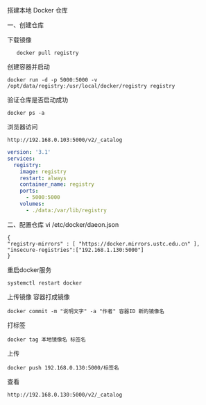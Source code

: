 搭建本地 Docker 仓库

一、创建仓库

下载镜像
```shell
   docker pull registry
```

创建容器并启动
```shell
docker run -d -p 5000:5000 -v /opt/data/registry:/usr/local/docker/registry registry
```
验证仓库是否启动成功
```shell
docker ps -a
```
浏览器访问
```shell
http://192.168.0.103:5000/v2/_catalog
```

```yaml
version: '3.1'
services:
  registry:
    image: registry
    restart: always
    container_name: registry
    ports:
      - 5000:5000
    volumes:
      - ./data:/var/lib/registry
```


二、配置仓库
vi /etc/docker/daeon.json
```shell
{
"registry-mirrors" : [ "https://docker.mirrors.ustc.edu.cn" ],
"insecure-registries":["192.168.1.130:5000"]
}
```

重启docker服务
```shell
systemctl restart docker
```

上传镜像
容器打成镜像
```shell
docker commit -m "说明文字" -a "作者" 容器ID 新的镜像名
```
打标签
```shell
docker tag 本地镜像名 标签名
```
上传
```shell
docker push 192.168.0.130:5000/标签名
```
查看
```shell
http://192.168.0.130:5000/v2/_catalog
```








